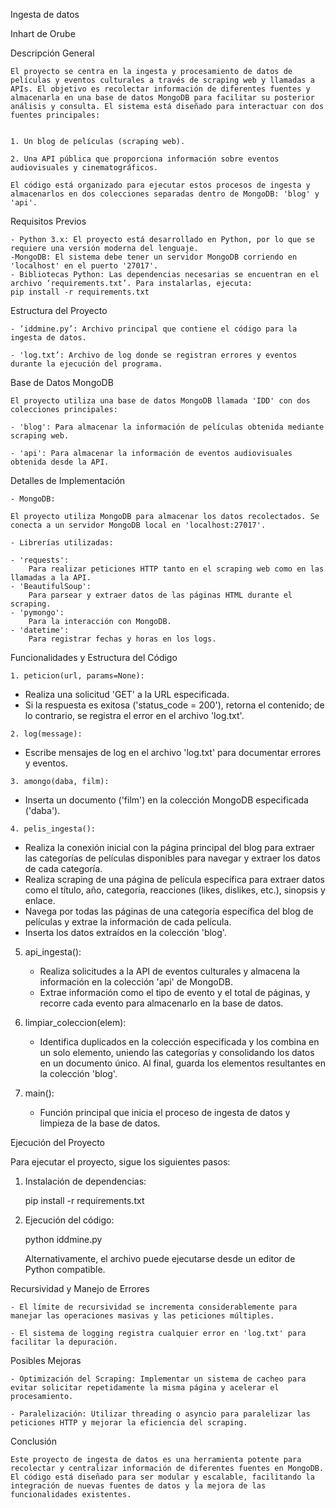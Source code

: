 




Ingesta de datos

Inhart de Orube


Descripción General

	El proyecto se centra en la ingesta y procesamiento de datos de películas y eventos culturales a través de scraping web y llamadas a APIs. El objetivo es recolectar información de diferentes fuentes y almacenarla en una base de datos MongoDB para facilitar su posterior análisis y consulta. El sistema está diseñado para interactuar con dos fuentes principales:


	1. Un blog de películas (scraping web).

	2. Una API pública que proporciona información sobre eventos audiovisuales y cinematográficos.

	El código está organizado para ejecutar estos procesos de ingesta y almacenarlos en dos colecciones separadas dentro de MongoDB: 'blog' y 'api'.

Requisitos Previos


	- Python 3.x: El proyecto está desarrollado en Python, por lo que se requiere una versión moderna del lenguaje.
	-MongoDB: El sistema debe tener un servidor MongoDB corriendo en 'localhost' en el puerto '27017'.
	- Bibliotecas Python: Las dependencias necesarias se encuentran en el archivo ‘requirements.txt’. Para instalarlas, ejecuta:
  	pip install -r requirements.txt

Estructura del Proyecto
	
	- ’iddmine.py’: Archivo principal que contiene el código para la ingesta de datos.
	
	- 'log.txt’: Archivo de log donde se registran errores y eventos durante la ejecución del programa.
	
Base de Datos MongoDB

	El proyecto utiliza una base de datos MongoDB llamada 'IDD' con dos colecciones principales:
  
	- 'blog': Para almacenar la información de películas obtenida mediante scraping web.

  	- 'api': Para almacenar la información de eventos audiovisuales obtenida desde la API.

Detalles de Implementación

	- MongoDB:

	El proyecto utiliza MongoDB para almacenar los datos recolectados. Se conecta a un servidor MongoDB local en 'localhost:27017'.
	
	- Librerías utilizadas:

	- 'requests':
		Para realizar peticiones HTTP tanto en el scraping web como en las llamadas a la API.
	- 'BeautifulSoup':
		Para parsear y extraer datos de las páginas HTML durante el scraping.
	- 'pymongo':
		Para la interacción con MongoDB.
	- 'datetime':
		Para registrar fechas y horas en los logs.
Funcionalidades y Estructura del Código

	1. peticion(url, params=None):
   - Realiza una solicitud 'GET' a la URL especificada.
   - Si la respuesta es exitosa ('status_code = 200'), retorna el contenido; de lo contrario, se registra el error en el archivo 'log.txt'.

	2. log(message):
   - Escribe mensajes de log en el archivo 'log.txt' para documentar errores y eventos.

	3. amongo(daba, film):
   - Inserta un documento ('film') en la colección MongoDB especificada ('daba').


	4. pelis_ingesta():
   - Realiza la conexión inicial con la página principal del blog para extraer las categorías de películas disponibles para navegar y extraer los datos de cada categoría.   
- Realiza scraping de una página de película específica para extraer datos como el título, año, categoría, reacciones (likes, dislikes, etc.), sinopsis y enlace.
- Navega por todas las páginas de una categoría específica del blog de películas y extrae la información de cada película.
- Inserta los datos extraídos en la colección 'blog'.

5. api_ingesta():
   	- Realiza solicitudes a la API de eventos culturales y almacena la información en la colección 'api' de MongoDB.
   	- Extrae información como el tipo de evento y el total de páginas, y recorre cada evento para almacenarlo en la base de datos.

6. limpiar_coleccion(elem):
	- Identifica duplicados en la colección especificada y los combina en un solo elemento, uniendo las categorías y consolidando los datos en un documento único. Al final, guarda los elementos resultantes en la colección 'blog'.

7. main():
	- Función principal que inicia el proceso de ingesta de datos y limpieza de la base de datos.


Ejecución del Proyecto

Para ejecutar el proyecto, sigue los siguientes pasos:

1. Instalación de dependencias:

   pip install -r requirements.txt

2. Ejecución del código:
  
   python iddmine.py
   
   Alternativamente, el archivo puede ejecutarse desde un editor de Python compatible.


Recursividad y Manejo de Errores
  	
	- El límite de recursividad se incrementa considerablemente para manejar las operaciones masivas y las peticiones múltiples.
  	
	- El sistema de logging registra cualquier error en 'log.txt' para facilitar la depuración.

Posibles Mejoras

	- Optimización del Scraping: Implementar un sistema de cacheo para evitar solicitar repetidamente la misma página y acelerar el procesamiento.
	
	- Paralelización: Utilizar threading o asyncio para paralelizar las peticiones HTTP y mejorar la eficiencia del scraping.

Conclusión

	Este proyecto de ingesta de datos es una herramienta potente para recolectar y centralizar información de diferentes fuentes en MongoDB. El código está diseñado para ser modular y escalable, facilitando la integración de nuevas fuentes de datos y la mejora de las funcionalidades existentes.